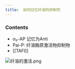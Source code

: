```yaml
---
title:  如何记忆纤溶的抑制剂
--- 
```


### Contents
- α₂-AP 记忆为Anti
- Pai-P: 纤溶酶原激活物抑制物 
- [[TAFI]]

![纤溶的激活.png](/note-images/纤溶的激活.png)
